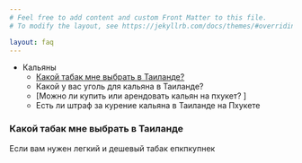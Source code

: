 ```yaml
---
# Feel free to add content and custom Front Matter to this file.
# To modify the layout, see https://jekyllrb.com/docs/themes/#overriding-theme-defaults

layout: faq
---
```



- Кальяны
  - [Какой табак мне выбрать в Таиланде?](#Tabak)
  - Какой у вас уголь для кальяна в Таиланде?
  - [Можно ли купить или арендовать кальян на пхукет? ]
  - Есть ли штраф за курение кальяна в Таиланде на Пхукете


### <a name="Tabak"></a>Какой табак мне выбрать в Таиланде
Если вам нужен легкий и дешевый табак 
епкпкупнек

